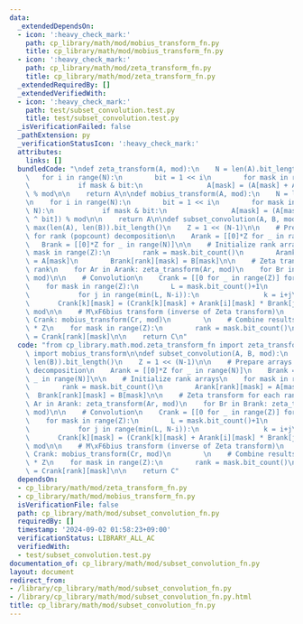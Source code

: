 ```yaml
---
data:
  _extendedDependsOn:
  - icon: ':heavy_check_mark:'
    path: cp_library/math/mod/mobius_transform_fn.py
    title: cp_library/math/mod/mobius_transform_fn.py
  - icon: ':heavy_check_mark:'
    path: cp_library/math/mod/zeta_transform_fn.py
    title: cp_library/math/mod/zeta_transform_fn.py
  _extendedRequiredBy: []
  _extendedVerifiedWith:
  - icon: ':heavy_check_mark:'
    path: test/subset_convolution.test.py
    title: test/subset_convolution.test.py
  _isVerificationFailed: false
  _pathExtension: py
  _verificationStatusIcon: ':heavy_check_mark:'
  attributes:
    links: []
  bundledCode: "\ndef zeta_transform(A, mod):\n    N = len(A).bit_length()-1\n\n \
    \   for i in range(N):\n        bit = 1 << i\n        for mask in range(1 << N):\n\
    \            if mask & bit:\n                A[mask] = (A[mask] + A[mask ^ bit])\
    \ % mod\n\n    return A\n\ndef mobius_transform(A, mod):\n    N = len(A).bit_length()-1\n\
    \n    for i in range(N):\n        bit = 1 << i\n        for mask in range(1 <<\
    \ N):\n            if mask & bit:\n                A[mask] = (A[mask] - A[mask\
    \ ^ bit]) % mod\n\n    return A\n\ndef subset_convolution(A, B, mod):\n    N =\
    \ max(len(A), len(B)).bit_length()\n    Z = 1 << (N-1)\n\n    # Prepare arrays\
    \ for rank (popcount) decomposition\n    Arank = [[0]*Z for _ in range(N)]\n \
    \   Brank = [[0]*Z for _ in range(N)]\n\n    # Initialize rank arrays\n    for\
    \ mask in range(Z):\n        rank = mask.bit_count()\n        Arank[rank][mask]\
    \ = A[mask]\n        Brank[rank][mask] = B[mask]\n\n    # Zeta transform for each\
    \ rank\n    for Ar in Arank: zeta_transform(Ar, mod)\n    for Br in Brank: zeta_transform(Br,\
    \ mod)\n\n    # Convolution\n    Crank = [[0 for _ in range(Z)] for _ in range(N)]\n\
    \    for mask in range(Z):\n        L = mask.bit_count()+1\n        for i in range(L):\n\
    \            for j in range(min(L, N-i)):\n                k = i+j\n         \
    \       Crank[k][mask] = (Crank[k][mask] + Arank[i][mask] * Brank[j][mask]) %\
    \ mod\n\n    # M\xF6bius transform (inverse of Zeta transform)\n    for Cr in\
    \ Crank: mobius_transform(Cr, mod)\n        \n    # Combine results\n    C = [0]\
    \ * Z\n    for mask in range(Z):\n        rank = mask.bit_count()\n        C[mask]\
    \ = Crank[rank][mask]\n\n    return C\n"
  code: "from cp_library.math.mod.zeta_transform_fn import zeta_transform\nfrom cp_library.math.mod.mobius_transform_fn\
    \ import mobius_transform\n\ndef subset_convolution(A, B, mod):\n    N = max(len(A),\
    \ len(B)).bit_length()\n    Z = 1 << (N-1)\n\n    # Prepare arrays for rank (popcount)\
    \ decomposition\n    Arank = [[0]*Z for _ in range(N)]\n    Brank = [[0]*Z for\
    \ _ in range(N)]\n\n    # Initialize rank arrays\n    for mask in range(Z):\n\
    \        rank = mask.bit_count()\n        Arank[rank][mask] = A[mask]\n      \
    \  Brank[rank][mask] = B[mask]\n\n    # Zeta transform for each rank\n    for\
    \ Ar in Arank: zeta_transform(Ar, mod)\n    for Br in Brank: zeta_transform(Br,\
    \ mod)\n\n    # Convolution\n    Crank = [[0 for _ in range(Z)] for _ in range(N)]\n\
    \    for mask in range(Z):\n        L = mask.bit_count()+1\n        for i in range(L):\n\
    \            for j in range(min(L, N-i)):\n                k = i+j\n         \
    \       Crank[k][mask] = (Crank[k][mask] + Arank[i][mask] * Brank[j][mask]) %\
    \ mod\n\n    # M\xF6bius transform (inverse of Zeta transform)\n    for Cr in\
    \ Crank: mobius_transform(Cr, mod)\n        \n    # Combine results\n    C = [0]\
    \ * Z\n    for mask in range(Z):\n        rank = mask.bit_count()\n        C[mask]\
    \ = Crank[rank][mask]\n\n    return C"
  dependsOn:
  - cp_library/math/mod/zeta_transform_fn.py
  - cp_library/math/mod/mobius_transform_fn.py
  isVerificationFile: false
  path: cp_library/math/mod/subset_convolution_fn.py
  requiredBy: []
  timestamp: '2024-09-02 01:58:23+09:00'
  verificationStatus: LIBRARY_ALL_AC
  verifiedWith:
  - test/subset_convolution.test.py
documentation_of: cp_library/math/mod/subset_convolution_fn.py
layout: document
redirect_from:
- /library/cp_library/math/mod/subset_convolution_fn.py
- /library/cp_library/math/mod/subset_convolution_fn.py.html
title: cp_library/math/mod/subset_convolution_fn.py
---
```


